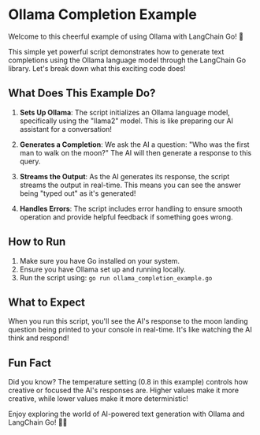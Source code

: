 # Ollama Completion Example

Welcome to this cheerful example of using Ollama with LangChain Go! 🎉

This simple yet powerful script demonstrates how to generate text completions using the Ollama language model through the LangChain Go library. Let's break down what this exciting code does!

## What Does This Example Do?

1. **Sets Up Ollama**: 
   The script initializes an Ollama language model, specifically using the "llama2" model. This is like preparing our AI assistant for a conversation!

2. **Generates a Completion**:
   We ask the AI a question: "Who was the first man to walk on the moon?" The AI will then generate a response to this query.

3. **Streams the Output**:
   As the AI generates its response, the script streams the output in real-time. This means you can see the answer being "typed out" as it's generated!

4. **Handles Errors**:
   The script includes error handling to ensure smooth operation and provide helpful feedback if something goes wrong.

## How to Run

1. Make sure you have Go installed on your system.
2. Ensure you have Ollama set up and running locally.
3. Run the script using: `go run ollama_completion_example.go`

## What to Expect

When you run this script, you'll see the AI's response to the moon landing question being printed to your console in real-time. It's like watching the AI think and respond!

## Fun Fact

Did you know? The temperature setting (0.8 in this example) controls how creative or focused the AI's responses are. Higher values make it more creative, while lower values make it more deterministic!

Enjoy exploring the world of AI-powered text generation with Ollama and LangChain Go! 🚀🌙
